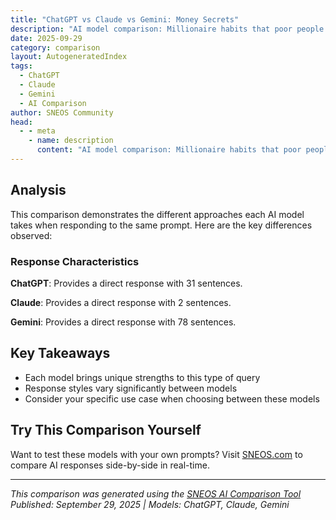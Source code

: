 ```yaml
---
title: "ChatGPT vs Claude vs Gemini: Money Secrets"
description: "AI model comparison: Millionaire habits that poor people don't know about - reveal the secrets..."
date: 2025-09-29
category: comparison
layout: AutogeneratedIndex
tags:
  - ChatGPT
  - Claude
  - Gemini
  - AI Comparison
author: SNEOS Community
head:
  - - meta
    - name: description
      content: "AI model comparison: Millionaire habits that poor people don't know about - reveal the secrets..."
---
```


<ChatComparison
  title="ChatGPT vs Claude vs Gemini: Money Secrets"
  prompt="Millionaire habits that poor people don't know about - reveal the secrets"
  :responses='{
    "ChatGPT": "Certainly! Here are some millionaire habits that many people who struggle financially often aren\u2019t aware of or don\u2019t practice. These habits help build wealth steadily over time:\n\n1. **Consistent Saving and Investing**  \n   Millionaires prioritize saving a portion of their income regularly and investing it wisely. They understand the power of compound interest and long-term growth.\n\n2. **Mindset of Abundance and Growth**  \n   Wealthy individuals focus on opportunities and growth rather than scarcity. They believe in their ability to improve and seek continuous learning.\n\n3. **Setting Clear Goals**  \n   Millionaires set specific, measurable, achievable, relevant, and time-bound (SMART) goals. They plan their finances and career paths strategically.\n\n4. **Living Below Their Means**  \n   Even with substantial income, many millionaires practice frugality. They avoid lifestyle inflation and unnecessary debt, prioritizing value over status.\n\n5. **Multiple Streams of Income**  \n   They don\u2019t rely on a single source of income. They create multiple streams, such as investments, side businesses, royalties, or rental income, providing financial security.\n\n6. **Networking and Mentorship**  \n   Successful people build strong professional networks and seek mentors to accelerate their growth and make better financial decisions.\n\n7. **Continuous Education**  \n   Millionaires invest time and money in learning about finance, business, and personal development. They read books, attend seminars, and stay informed.\n\n8. **Taking Calculated Risks**  \n   Wealthy individuals are not reckless but know when to take well-researched risks to grow their wealth, such as starting a business or investing in stocks.\n\n9. **Tracking Expenses and Budgeting**  \n   They keep close tabs on their spending habits, maintain budgets, and regularly review their financial health to avoid leakage of money.\n\n10. **Healthy Lifestyle**  \n    Many millionaires understand that health is an asset. They invest in their physical and mental well-being to maintain productivity and longevity.\n\nBy adopting these habits, anyone can improve their financial situation over time. Wealth isn\u2019t just about how much you earn but how consistently and wisely you manage and grow your resources.",
    "Claude": "Invalid API source. Please specify \u0027openai\u0027, \u0027anthropic\u0027, \u0027gemini\u0027, \u0027gemini-grounding\u0027, \u0027deepseek\u0027, \u0027grok\u0027, \u0027grok-live\u0027, or \u0027mistral\u0027.",
    "Gemini": "It\u0027s less about \u0022secrets\u0022 and more about consistently applied habits and a different mindset. Here\u0027s a breakdown of millionaire habits that often differentiate them from those struggling financially:\n\n**1. Mindset \u0026 Beliefs:**\n\n*   **Growth Mindset:**  Millionaires believe their abilities and intelligence can be developed through dedication and hard work. They embrace challenges, see failures as learning opportunities, and persist in the face of setbacks.  *Poor people often have a fixed mindset, believing their abilities are innate and unchanging. They avoid challenges and give up easily.*\n*   **Abundance Mentality:** They believe there is enough success and wealth for everyone. They celebrate the success of others instead of feeling threatened. *Poor people often have a scarcity mentality, believing that resources are limited and competitive.*\n*   **Focus on Value Creation:** Millionaires focus on creating value for others. They ask \u0022How can I solve this problem?\u0022 or \u0022How can I improve this situation?\u0022 *Poor people often focus on getting value from others or solely on trading time for money.*\n*   **Long-Term Vision:**  They think in terms of years and decades, not just days and weeks. They prioritize long-term investments and delayed gratification.  *Poor people tend to focus on immediate needs and gratification, struggling to delay spending.*\n*   **Positive Self-Talk:** They maintain a positive internal dialogue and believe in their ability to succeed. *Poor people often engage in negative self-talk and doubt their capabilities.*\n*   **Embrace Calculated Risks:** They aren\u0027t afraid to take risks, but they are calculated and informed. They understand that risk is necessary for significant reward. *Poor people tend to be risk-averse, fearing failure and loss.*\n\n**2. Financial Habits:**\n\n*   **Live Below Their Means:**  Even as their income increases, they avoid lifestyle inflation and prioritize saving and investing.  *Poor people often spend everything they earn (or more) and accumulate debt.*\n*   **Budget and Track Expenses:** They know where their money is going and make conscious decisions about spending.  *Poor people often don\u0027t track their expenses and make impulsive purchases.*\n*   **Invest Regularly and Early:**  They understand the power of compounding and start investing as early as possible. They diversify their investments and seek professional advice when needed. *Poor people often procrastinate investing or don\u0027t invest at all due to lack of knowledge or perceived lack of funds.*\n*   **Pay Themselves First:**  They automatically save a percentage of their income before paying bills or other expenses. *Poor people often pay everyone else first and save whatever is left over (which is usually nothing).*\n*   **Avoid Bad Debt:** They avoid high-interest debt like credit card debt and prioritize paying off debt quickly. They understand the difference between good debt (e.g., mortgage, business loan) and bad debt. *Poor people often rely on credit cards and payday loans, perpetuating a cycle of debt.*\n*   **Continuously Seek Financial Education:** They read books, attend seminars, and consult with financial advisors to improve their financial literacy. *Poor people often avoid financial education, believing it\u0027s too complicated or not relevant to them.*\n\n**3. Work \u0026 Business Habits:**\n\n*   **Continuous Learning:** They are lifelong learners, constantly seeking to improve their skills and knowledge. They read books, attend workshops, and network with other successful people. *Poor people often stop learning after formal education and become stagnant.*\n*   **Set Clear Goals:** They have clearly defined goals and create a plan to achieve them. They track their progress and adjust their plan as needed. *Poor people often lack clear goals and drift aimlessly.*\n*   **Focus on Productivity, Not Just Activity:**  They prioritize tasks that will have the biggest impact on their goals. They delegate tasks and avoid time-wasting activities. *Poor people often mistake being busy for being productive, spending time on low-value activities.*\n*   **Network and Build Relationships:** They understand the importance of networking and build strong relationships with other successful people.  *Poor people often isolate themselves and lack a strong support network.*\n*   **Take Responsibility:** They take responsibility for their successes and failures. They don\u0027t blame others or make excuses. *Poor people often blame external factors for their problems and avoid taking responsibility.*\n*   **Hard Work \u0026 Perseverance:** While not glorified, hard work is still crucial. They are willing to put in the extra effort to achieve their goals and persevere through challenges. *Poor people may work hard, but often lack the focus and strategic direction to convert that effort into wealth.*\n*   **Seek Opportunities to Serve:**  Instead of just focusing on making money, they look for opportunities to serve others and add value. This often leads to new business ventures and increased wealth. *Poor people tend to focus solely on their own needs and desires.*\n\n**4. Health \u0026 Well-being:**\n\n*   **Prioritize Physical and Mental Health:** They understand that their health is their greatest asset and prioritize exercise, healthy eating, and stress management. *Poor people often neglect their health due to lack of time or resources.*\n*   **Get Enough Sleep:** They understand the importance of sleep for productivity and overall well-being. *Poor people often sacrifice sleep due to work or other commitments.*\n*   **Practice Gratitude:** They take time to appreciate what they have and focus on the positive aspects of their lives. *Poor people often focus on what they lack and feel resentful.*\n*   **Mindfulness and Self-Awareness:** They are aware of their thoughts, feelings, and behaviors and make conscious choices about how they respond to situations. *Poor people often react impulsively and lack self-awareness.*\n\n**Key Takeaways:**\n\n*   **It\u0027s not about luck, but about consistent habits and a specific mindset.**\n*   **Many of these habits are accessible to everyone, regardless of income level.**\n*   **Adopting these habits requires discipline, commitment, and a willingness to change.**\n*   **Financial literacy is essential. Educate yourself about money management and investing.**\n*   **Surround yourself with positive and supportive people who inspire you to achieve your goals.**\n\nIt\u0027s important to note that generalizing about \u0022poor people\u0022 can be problematic. Poverty is a complex issue with systemic causes. However, understanding the habits that contribute to financial success can empower individuals to improve their own circumstances.  Focus on implementing these habits in your own life, regardless of your current income level.\n"
  }'
  published-date="16:28"
/>

## Analysis

This comparison demonstrates the different approaches each AI model takes when responding to the same prompt. Here are the key differences observed:

### Response Characteristics

**ChatGPT**: Provides a direct response with 31 sentences. 

**Claude**: Provides a direct response with 2 sentences. 

**Gemini**: Provides a direct response with 78 sentences. 

## Key Takeaways

- Each model brings unique strengths to this type of query
- Response styles vary significantly between models
- Consider your specific use case when choosing between these models

## Try This Comparison Yourself

Want to test these models with your own prompts? Visit [SNEOS.com](https://sneos.com) to compare AI responses side-by-side in real-time.

---

*This comparison was generated using the [SNEOS AI Comparison Tool](https://sneos.com)*
*Published: September 29, 2025 | Models: ChatGPT, Claude, Gemini*
